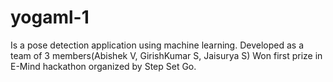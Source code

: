 # yogaml-1
Is a pose detection application using machine learning. Developed as a team of 3 members(Abishek V, GirishKumar S, Jaisurya S)
Won first prize in E-Mind hackathon organized by Step Set Go.
